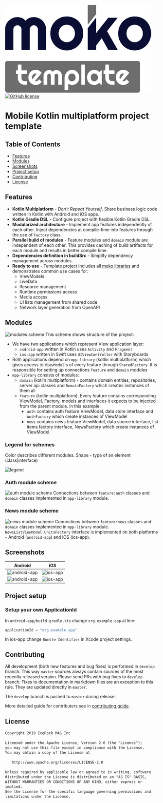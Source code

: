![moko-template](img/logo.png)  
[![GitHub license](https://img.shields.io/badge/license-Apache%20License%202.0-blue.svg?style=flat)](http://www.apache.org/licenses/LICENSE-2.0)

# Mobile Kotlin multiplatform project template

## Table of Contents
- [Features](#features)
- [Modules](#modules)
- [Screenshots](#screenshots)
- [Project setup](#project-setup)
- [Contributing](#contributing)
- [License](#license)

## Features

- **Kotlin Multiplatform** - *Don't Repeat Yourself*. Share business logic code written in Kotlin with Android and iOS apps. 
- **Kotlin Gradle DSL** - Configure project with flexible Kotlin Gradle DSL.
- **Modularized architecture** - Implement app features independently of each other. Inject dependencies at compile-time into features through the use of `Factory` class.
- **Parallel build of modules** - Feature modules and `domain` module are independent of each other. This provides caching of build artifacts for each module and results in better compile time.
- **Dependencies definition in buildSrc** - Simplify dependency management across modules.
- **Ready to use** - Template project includes all [moko libraries](https://moko.icerock.dev) and demonstrates common use cases for:
  - ViewModels
  - LiveData
  - Resource management
  - Runtime permissions access
  - Media access 
  - UI lists management from shared code 
  - Network layer generation from OpenAPI

## Modules

![modules scheme](https://user-images.githubusercontent.com/5010169/66910966-c7f47680-f039-11e9-8aa0-7485757cc39b.jpg)
This scheme shows structure of the project:  

- We have two applications which represent View application layer:
  - `android-app` written in Kotlin uses `Activity` and `Fragment`
  - `ios-app` written in Swift uses `UIViewController` with Storyboards
- Both applications depend on `mpp-library` (kotlin multiplatform) which gives access to `ViewModel`'s of every feature through `SharedFactory`. It is responsible for setting up connections `feature` and `domain` modules
- `mpp-library` consists of modules:
  - `domain` (kotlin multiplatform) - contains domain entities, repositories, server api classes and `DomainFactory` which creates instances of them all
  - `feature` (kotlin multiplatform). Every feature contains corresponding ViewModel, Factory, models and interfaces it expects to be injected from the parent module. In this example:
    - `auth` contains auth feature ViewModel, data store interface and `AuthFactory` which create instances of ViewModel
    - `news` contains news feature ViewModel, data source interface, list items factory interface, NewsFactory which create instances of ViewModel.

### Legend for schemes

Color describes different modules. Shape - type of an element (class|interface)

![legend](https://user-images.githubusercontent.com/5010169/66910970-cd51c100-f039-11e9-9dfa-775a39b0d748.jpg)

### Auth module scheme

![auth module scheme](https://user-images.githubusercontent.com/5010169/66917408-84a10480-f047-11e9-8f4a-0c089e24ff6d.jpg)
Connections between `feature:auth` classes and `domain` classes implemented in `mpp-library` module.

### News module scheme
![news module scheme](https://user-images.githubusercontent.com/5010169/66917411-85d23180-f047-11e9-9e7f-b2f3387fac51.jpg)
Connections between `feature:news` classes and `domain` classes implemented in `mpp-library` module.  
`NewsListViewModel.UnitsFactory` interface is implemented on both platforms - Android (`android-app`) and iOS (ios-app).

## Screenshots

|Android|iOS|
|---|---|
|![android-app](https://user-images.githubusercontent.com/5010169/66911569-f9ba0d00-f03a-11e9-80b0-d4992bf61fbe.png)|![ios-app](https://user-images.githubusercontent.com/5010169/66911572-fa52a380-f03a-11e9-8425-19014e14c7b8.png)|
|![android-app](https://user-images.githubusercontent.com/5010169/66911571-fa52a380-f03a-11e9-9470-ea3dc05a6dff.png)|![ios-app](https://user-images.githubusercontent.com/5010169/66911574-fa52a380-f03a-11e9-9f67-a1a48865bf97.png)|

## Project setup

### Setup your own ApplicationId

In `android-app/build.gradle.kts` change `org.example.app` at line:
```kotlin
applicationId = "org.example.app"
```
In ios-app change `Bundle Identifier` in Xcode project settings.

## Contributing

All development (both new features and bug fixes) is performed in `develop` branch. This way `master` sources always contain sources of the most recently released version. Please send PRs with bug fixes to `develop` branch. Fixes to documentation in markdown files are an exception to this rule. They are updated directly in `master`.

The `develop` branch is pushed to `master` during release.

More detailed guide for contributers see in [contributing guide](CONTRIBUTING.md).

## License

    Copyright 2019 IceRock MAG Inc
    
    Licensed under the Apache License, Version 2.0 (the "License");
    you may not use this file except in compliance with the License.
    You may obtain a copy of the License at
    
       http://www.apache.org/licenses/LICENSE-2.0
    
    Unless required by applicable law or agreed to in writing, software
    distributed under the License is distributed on an "AS IS" BASIS,
    WITHOUT WARRANTIES OR CONDITIONS OF ANY KIND, either express or implied.
    See the License for the specific language governing permissions and
    limitations under the License.

